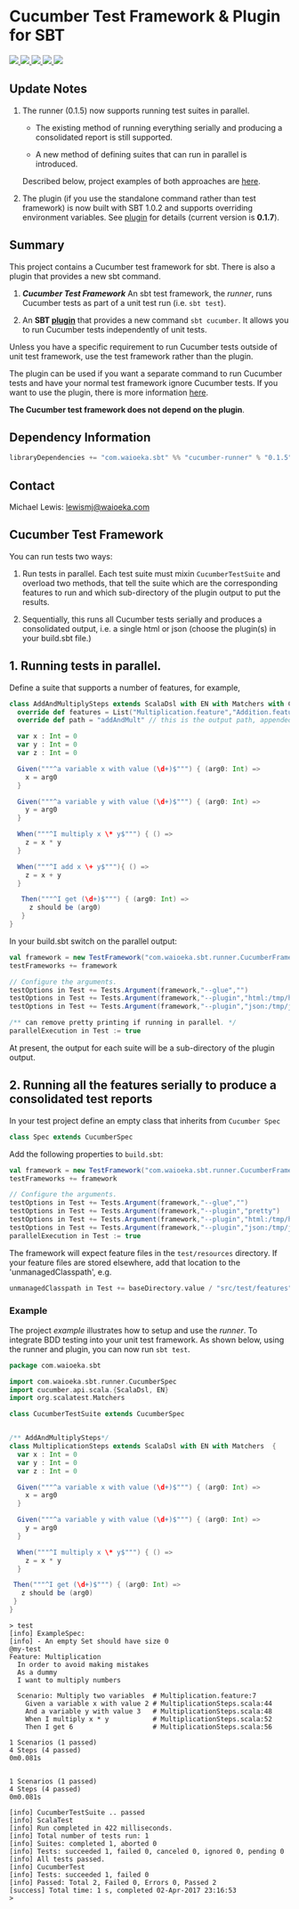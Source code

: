 # Cucumber Test Framework & Plugin for SBT
<p align="left">
<a href="https://travis-ci.org/lewismj/cucumber">
<img src="https://travis-ci.org/lewismj/cucumber.svg?branch=master"/>
</a>
<a href="https://search.maven.org/#search%7Cga%7C1%7Ca%3A%22cucumber-runner_2.12%22">
<img src="https://maven-badges.herokuapp.com/maven-central/com.waioeka.sbt/cucumber-runner_2.12/badge.svg"/>
</a>
<a href="https://search.maven.org/#search%7Cga%7C1%7Ca%3A%22cucumber-plugin%22">
<img src="https://maven-badges.herokuapp.com/maven-central/com.waioeka.sbt/cucumber-plugin/badge.svg"/>
</a>
<a href="https://waffle.io/lewismj/cucumber">
<img src="https://badge.waffle.io/lewismj/cucumber.svg?columns=In%20Progress,Done&style=flat-square">
</a>
<a href="https://gitter.im/sbt-cucumber/Lobby">
<img src="https://badges.gitter.im/Join%20Chat.svg">
</a>
</p>

## Update Notes 


1. The runner (0.1.5) now supports running test suites in parallel.

    * The existing method of running everything serially and producing a consolidated report is still supported.
    
    * A new method of defining suites that can run in parallel is introduced.
    
    Described below, project examples of both approaches are [here](https://github.com/lewismj/cucumber/tree/master/examples).

2. The plugin (if you use the standalone command rather than test framework) is now built with SBT 1.0.2 
and supports overriding environment variables. See [plugin](plugin.md) for details (current version is __0.1.7__).

## Summary

This project contains a Cucumber test framework for sbt. There is also a plugin that provides a new sbt command.

1. **_Cucumber Test Framework_**  An sbt test framework, the _runner_, runs Cucumber tests as part of a unit test run (i.e. `sbt test`).

2.  An **SBT [plugin](plugin.md)** that provides a new command `sbt cucumber`. It allows you to run Cucumber tests independently of unit tests.
  

Unless you have a specific requirement to run Cucumber tests outside of unit test framework, use the test framework
rather than the plugin.

The plugin can be used if you want a separate command to run Cucumber tests and have your normal test framework
ignore Cucumber tests. If you want to use the plugin, there is more information [here](plugin.md).

__The Cucumber test framework does not depend on the plugin__.

## Dependency Information

```scala
libraryDependencies += "com.waioeka.sbt" %% "cucumber-runner" % "0.1.5"
```

## Contact

Michael Lewis: lewismj@waioeka.com


## Cucumber Test Framework

You can run tests two ways:

1. Run tests in parallel. Each test suite must mixin `CucumberTestSuite` and 
   overload two methods, that tell the suite which are the corresponding features to run
   and which sub-directory of the plugin output to put the results.

2. Sequentially, this runs all Cucumber tests serially and produces a consolidated output,
   i.e. a single html or json (choose the plugin(s) in your build.sbt file.)


## 1. Running tests in parallel.

Define a suite that supports a number of features, for example,

```scala
class AddAndMultiplySteps extends ScalaDsl with EN with Matchers with CucumberTestSuite  {
  override def features = List("Multiplication.feature","Addition.feature")
  override def path = "addAndMult" // this is the output path, appended to plugin path.

  var x : Int = 0
  var y : Int = 0
  var z : Int = 0

  Given("""^a variable x with value (\d+)$""") { (arg0: Int) =>
    x = arg0
  }

  Given("""^a variable y with value (\d+)$""") { (arg0: Int) =>
    y = arg0
  }

  When("""^I multiply x \* y$""") { () =>
    z = x * y
  }

  When("""^I add x \+ y$"""){ () =>
    z = x + y
  }

   Then("""^I get (\d+)$""") { (arg0: Int) =>
     z should be (arg0)
   }
}
```

In your build.sbt switch on the parallel output:

```scala
val framework = new TestFramework("com.waioeka.sbt.runner.CucumberFramework")
testFrameworks += framework

// Configure the arguments.
testOptions in Test += Tests.Argument(framework,"--glue","")
testOptions in Test += Tests.Argument(framework,"--plugin","html:/tmp/html")
testOptions in Test += Tests.Argument(framework,"--plugin","json:/tmp/json")

/** can remove pretty printing if running in parallel. */
parallelExecution in Test := true
```

At present, the output for each suite will be a sub-directory of the plugin output.


## 2. Running all the features serially to produce a consolidated test reports


In your test project define an empty class that inherits from `Cucumber Spec`

```scala
class Spec extends CucumberSpec
```

Add the following properties to `build.sbt`:

```scala
val framework = new TestFramework("com.waioeka.sbt.runner.CucumberFramework")
testFrameworks += framework

// Configure the arguments.
testOptions in Test += Tests.Argument(framework,"--glue","")
testOptions in Test += Tests.Argument(framework,"--plugin","pretty")
testOptions in Test += Tests.Argument(framework,"--plugin","html:/tmp/html")
testOptions in Test += Tests.Argument(framework,"--plugin","json:/tmp/json")
parallelExecution in Test := true
```

The framework will expect feature files in the `test/resources` directory. If your feature files are stored elsewhere, add that location to the 'unmanagedClasspath', e.g.

```scala
unmanagedClasspath in Test += baseDirectory.value / "src/test/features"
```


### Example

The project _example_ illustrates how to setup and use the _runner_. To integrate BDD testing into your unit test framework.
As shown below, using the runner and plugin, you can now run `sbt test`.

```scala
package com.waioeka.sbt

import com.waioeka.sbt.runner.CucumberSpec
import cucumber.api.scala.{ScalaDsl, EN}
import org.scalatest.Matchers

class CucumberTestSuite extends CucumberSpec


/** AddAndMultiplySteps*/
class MultiplicationSteps extends ScalaDsl with EN with Matchers  {
  var x : Int = 0
  var y : Int = 0
  var z : Int = 0

  Given("""^a variable x with value (\d+)$""") { (arg0: Int) =>
    x = arg0
  }

  Given("""^a variable y with value (\d+)$""") { (arg0: Int) =>
    y = arg0
  }

  When("""^I multiply x \* y$""") { () =>
    z = x * y
  }

 Then("""^I get (\d+)$""") { (arg0: Int) =>
   z should be (arg0)
 }
}
```


```
> test
[info] ExampleSpec:
[info] - An empty Set should have size 0
@my-test
Feature: Multiplication
  In order to avoid making mistakes
  As a dummy
  I want to multiply numbers

  Scenario: Multiply two variables  # Multiplication.feature:7
    Given a variable x with value 2 # MultiplicationSteps.scala:44
    And a variable y with value 3   # MultiplicationSteps.scala:48
    When I multiply x * y           # MultiplicationSteps.scala:52
    Then I get 6                    # MultiplicationSteps.scala:56

1 Scenarios (1 passed)
4 Steps (4 passed)
0m0.081s


1 Scenarios (1 passed)
4 Steps (4 passed)
0m0.081s

[info] CucumberTestSuite .. passed
[info] ScalaTest
[info] Run completed in 422 milliseconds.
[info] Total number of tests run: 1
[info] Suites: completed 1, aborted 0
[info] Tests: succeeded 1, failed 0, canceled 0, ignored 0, pending 0
[info] All tests passed.
[info] CucumberTest
[info] Tests: succeeded 1, failed 0
[info] Passed: Total 2, Failed 0, Errors 0, Passed 2
[success] Total time: 1 s, completed 02-Apr-2017 23:16:53
>
```

[1]:	https://waffle.io/lewismj/cucumber
